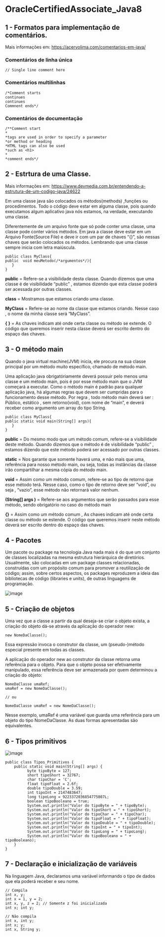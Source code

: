 # OracleCertifiedAssociate_Java8

## 1 - Formatos para implementação de comentários. 
Mais informações em: https://acervolima.com/comentarios-em-java/ 

### Comentários de linha única
```
// Single line comment here
```

### Comentários multilinhas
```
/*Comment starts
continues
continues
Commnent ends*/
```

### Comentários de documentação

```
/**Comment start
*
*tags are used in order to specify a parameter
*or method or heading
*HTML tags can also be used 
*such as <h1>
*
*comment ends*/
```

## 2 - Estrtura de uma Classe. 
Mais informações em: https://www.devmedia.com.br/entendendo-a-estrutura-de-um-codigo-java/24622 

Em uma classe java são colocados os métodos(methods) ,funções ou procedimentos. Todo o código deve estar em alguma classe, pois quando executamos algum aplicativo java nós estamos, na verdade, executando uma classe.

Diferentemente de um arquivo fonte que só pode conter uma classe, uma classe pode conter vários métodos. Em java a classe deve estar em um Arquivo Fonte(Source File) e deve ir com um par de chaves “{}”, são nessas chaves que serão colocados os métodos. Lembrando que uma classe sempre inicia com letra maiúscula.
```
public class MyClass{
public  void meuMetodo(/*argumentos*/){
   }
}
```
<b>public</b> = Refere-se a visibilidade desta classe. Quando dizemos que uma classe é de visibilidade “public” , estamos dizendo que esta classe poderá ser acessada por outras classes.

<b>class</b> = Mostramos que estamos criando uma classe.

<b>MyClass</b> = Refere-se ao nome da classe que estamos criando. Nesse caso , o nome da minha classe será “MyClass”.

<b>{ }</b> = As chaves indicam até onde certa classe ou método se extende. O código que queremos inserir nesta classe deverá ser escrito dentro do espaço das chaves.

## 3 - O método main
Quando o java virtual machine(JVM) inicia, ele procura na sua classe principal por um método muito específico, chamado de método main.

Uma aplicação java obrigatóriamente deverá possuir pelo menos uma classe e um método main, pois é por esse método main que o JVM começará a executar. Como o método main é padrão para qualquer aplicação java, há algumas regras que devem ser cumpridas para o funcionamento desse método. Por regra , todo método main deverá ser : Público, estático , sem retorno(void), com nome de “main”, e deverá receber como argumento um array do tipo String.

```
public class MyClass{
public static void main(String[] args){
   }
}
```
<b>public</b> = Do mesmo modo que um método comum, refere-se a visibilidade deste método. Quando dizemos que o método é de visibilidade “public” , estamos dizendo que este método poderá ser acessado por outras classes.

<b>static</b> = Nos garante que somente haverá uma, e não mais que uma, referência para nosso método main, ou seja, todas as instâncias da classe irão compartilhar a mesma cópia do método main.

<b>void</b> = Assim como um método comum, refere-se ao tipo de retorno que esse método terá. Nesse caso, como o tipo de retorno deve ser “void”, ou seja , “vazio”, esse método não retornará valor nenhum.

<b>(String[] args )</b> = Refere-se aos argumentos que serão passados para esse método, sendo obrigatório no caso do método main

<b>{}</b> = Assim como um método comum , As chaves indicam até onde certa classe ou método se estende. O código que queremos inserir neste método deverá ser escrito dentro do espaço das chaves.

## 4 - Pacotes
Um pacote ou package na tecnologia Java nada mais é do que um conjunto de classes localizadas na mesma estrutura hierárquica de diretórios. Usualmente, são colocadas em um package classes relacionadas, construídas com um propósito comum para promover a reutilização de código; assim, sobre certos aspectos, os packages reproduzem a ideia das bibliotecas de código (libraries e units), de outras linguagens de programação.

![image](https://user-images.githubusercontent.com/28120443/187214871-adc38414-092a-49eb-b88a-10ac61c2ab08.png)


## 5 - Criação de objetos
Uma vez que a classe a partir da qual deseja-se criar o objeto exista, a criação do objeto dá-se através da aplicação do operador new:
```
new NomeDaClasse();
```
Essa expressão invoca o construtor da classe, um (pseudo-)método especial presente em todas as classes.

A aplicação do operador new ao construtor da classe retorna uma referência para o objeto. Para que o objeto possa ser efetivamente manipulado, essa referência deve ser armazenada por quem determinou a criação do objeto:
```
NomeDaClasse umaRef;
umaRef = new NomeDaClasse();

// ou 

NomeDaClasse umaRef = new NomeDaClasse();

```
Nesse exemplo, umaRef é uma variável que guarda uma referência para um objeto do tipo NomeDaClasse. As duas formas apresentadas são equivalentes.

## 6 - Tipos primitivos
![image](https://user-images.githubusercontent.com/28120443/187232098-e63c4f0d-97e0-49fa-8a72-6893f5899230.png)


```
public class Tipos_Primitivos {
	public static void main(String[] args) {
	      byte tipoByte = 127;
	      short tipoShort = 32767;
	      char tipoChar = 'C';
	      float tipoFloat = 2.6f;
	      double tipoDouble = 3.59;
	      int tipoInt = 2147483647;
	      long tipoLong = 9223372036854775807L;
	      boolean tipoBooleano = true;
	      System.out.println("Valor do tipoByte = " + tipoByte);
	      System.out.println("Valor do tipoShort = " + tipoShort);
	      System.out.println("Valor do tipoChar = " + tipoChar);
	      System.out.println("Valor do tipoFloat = " + tipoFloat);
	      System.out.println("Valor do tipoDouble = " + tipoDouble);
	      System.out.println("Valor do tipoInt = " + tipoInt);
	      System.out.println("Valor do tipoLong = " + tipoLong);
	      System.out.println("Valor do tipoBooleano = " + tipoBooleano);
	}
}
```
## 7 - Declaração e inicialização de variáveis
Na linguagem Java, declaramos uma variável informando o tipo de dados que ela poderá receber e seu nome.

```
// Compila
int x, y;
int x = 1, y = 2;
int x, y, z = 2; // Somente z foi inicializada
int x; int y;

// Não compila
int x, int y;
int x; y;
int x, String y;
```
